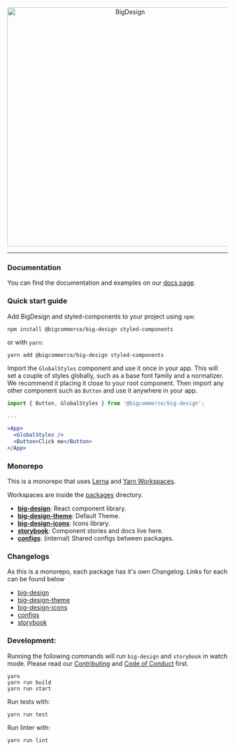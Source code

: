 <div align="center">
  <a href="https://bigcommerce.design/bigdesign">
    <img alt="BigDesign" src="https://bigcommerce.github.io/big-design/logo.svg" width="546">
  </a>
</div>

---

### Documentation

You can find the documentation and examples on our [docs page](https://bigcommerce.github.io/big-design).

### Quick start guide

Add BigDesign and styled-components to your project using `npm`:

```
npm install @bigcommerce/big-design styled-components
```

or with `yarn`:

```
yarn add @bigcommerce/big-design styled-components
```


Import the `GlobalStyles` component and use it once in your app. This will set a couple of styles globally,
such as a base font family and a normalizer. We recommend it placing it close to your root component.
Then import any other component such as `Button` and use it anywhere in your app.
```jsx
import { Button, GlobalStyles } from '@bigcommerce/big-design';

...

<App>
  <GlobalStyles />
  <Button>Click me</Button>
</App>
```

### Monorepo

This is a monorepo that uses [Lerna](https://lernajs.io) and [Yarn Workspaces](https://yarnpkg.com/lang/en/docs/workspaces/).

Workspaces are inside the [packages](https://github.com/bigcommerce/big-design/blob/master/packages) directory.

- [**big-design**](https://github.com/bigcommerce/big-design/blob/master/packages/big-design): React component library.
- [**big-design-theme**](https://github.com/bigcommerce/big-design/blob/master/packages/big-design-theme): Default Theme.
- [**big-design-icons**](https://github.com/bigcommerce/big-design/blob/master/packages/big-design-icons): Icons library.
- [**storybook**](https://github.com/bigcommerce/big-design/blob/master/packages/storybook): Component stories and docs live here.
- [**configs**](https://github.com/bigcommerce/big-design/blob/master/packages/configs): (internal) Shared configs between packages.

### Changelogs

As this is a monorepo, each package has it's own Changelog. Links for each can be found below

- [big-design](https://github.com/bigcommerce/big-design/blob/master/packages/big-design/CHANGELOG.md)
- [big-design-theme](https://github.com/bigcommerce/big-design/blob/master/packages/big-design-theme/CHANGELOG.md)
- [big-design-icons](https://github.com/bigcommerce/big-design/blob/master/packages/big-design-icons/CHANGELOG.md)
- [configs](https://github.com/bigcommerce/big-design/tree/master/packages/configs)
- [storybook](https://github.com/bigcommerce/big-design/blob/master/packages/storybook/CHANGELOG.md)

### Development:

Running the following commands will run `big-design` and `storybook` in watch mode.
Please read our [Contributing](https://github.com/bigcommerce/big-design/blob/master/CONTRIBUTING.md)
and [Code of Conduct](https://github.com/bigcommerce/big-design/blob/master/CODE_OF_CONDUCT.md) first.

```
yarn
yarn run build
yarn run start
```

Run tests with:

```
yarn run test
```

Run linter with:

```
yarn run lint
```
